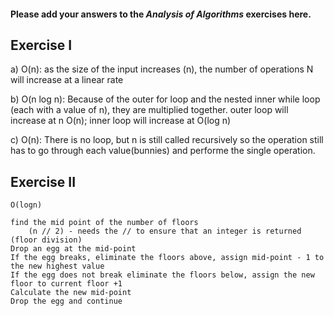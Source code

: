 #### Please add your answers to the ***Analysis of  Algorithms*** exercises here.

## Exercise I

a)  O(n): as the size of the input increases (n), the number of operations N will increase at a linear rate


b)  O(n log n): Because of the outer for loop and the nested inner while loop (each with a value of n), they are multiplied together.
    outer loop will increase at n O(n); inner loop will increase at O(log n)

c)  O(n): There is no loop, but n is still called recursively so the operation still has to go through each value(bunnies) and performe the single operation.

## Exercise II

    O(logn)

    find the mid point of the number of floors
        (n // 2) - needs the // to ensure that an integer is returned (floor division)
    Drop an egg at the mid-point
    If the egg breaks, eliminate the floors above, assign mid-point - 1 to the new highest value
    If the egg does not break eliminate the floors below, assign the new floor to current floor +1
    Calculate the new mid-point
    Drop the egg and continue
